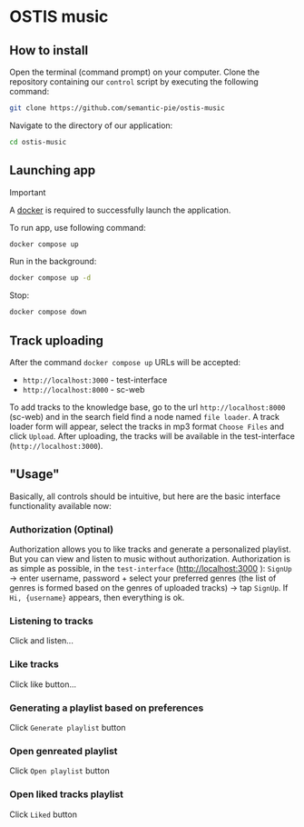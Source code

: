 # OSTIS music

## How to install

Open the terminal (command prompt) on your computer. Clone the repository containing our `control` script by executing the following command:

```bash
git clone https://github.com/semantic-pie/ostis-music
```

Navigate to the directory of our application:

```bash
cd ostis-music
```

## Launching app

> [!IMPORTANT]  
> A [docker](https://www.docker.com/) is required to successfully launch the application.

To run app, use following command:

```bash
docker compose up
```

Run in the background:

```bash
docker compose up -d
```

Stop:

```bash
docker compose down
```

## Track uploading

After the command `docker compose up` URLs will be accepted:

- `http://localhost:3000` - test-interface
- `http://localhost:8000` - sc-web

To add tracks to the knowledge base, go to the url `http://localhost:8000` (sc-web) and in the search field find a node named `file loader`. A track loader form will appear, select the tracks in mp3 format `Choose Files` and click `Upload`. After uploading, the tracks will be available in the test-interface (`http://localhost:3000`).

## "Usage"

Basically, all controls should be intuitive, but here are the basic interface functionality available now:

### Authorization (Optinal)

Authorization allows you to like tracks and generate a personalized playlist. But you can view and listen to music without authorization.
Authorization is as simple as possible, in the `test-interface` (<http://localhost:3000> ):
`SignUp` -> enter username, password + select your preferred genres (the list of genres is formed based on the genres of uploaded tracks) -> tap `SignUp`. If `Hi, {username}` appears, then everything is ok.

### Listening to tracks

Click and listen...

### Like tracks

Click like button...

### Generating a playlist based on preferences

Click `Generate playlist` button

### Open genreated playlist

Click `Open playlist` button

### Open liked tracks playlist

Click `Liked` button
